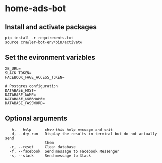 # home-ads-bot

## Install and activate packages
```
pip install -r requirements.txt
source crawler-bot-env/bin/activate
```

## Set the evironment variables
```
XE_URL=
SLACK_TOKEN=
FACEBOOK_PAGE_ACCESS_TOKEN=

# Postgres configuration
DATABASE_HOST=
DATABASE_NAME=
DATABASE_USERNAME=
DATABASE_PASSWORD=
```

## Optional arguments
```
  -h, --help      show this help message and exit
  -d, --dry-run   Display the results in terminal but do not actually send
                  them
  -r, --reset     Clean database
  -f, --facebook  Send message to Facebook Messenger
  -s, --slack     Send message to Slack
```
